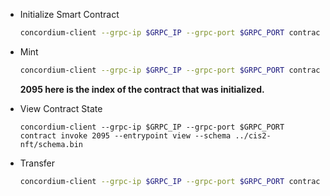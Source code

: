 - Initialize Smart Contract
  ```bash
  concordium-client --grpc-ip $GRPC_IP --grpc-port $GRPC_PORT contract init cis2nft --contract CIS2-NFT --sender $ACCOUNT --energy 3000
  ```
- Mint

  ```bash
  concordium-client --grpc-ip $GRPC_IP --grpc-port $GRPC_PORT contract update 2095 --entrypoint mint --parameter-json ../sample-artifacts/cis2-nft/mint.json --schema ../cis2-nft/schema.bin  --sender $ACCOUNT --energy 6000
  ```

  **2095 here is the index of the contract that was initialized.**

- View Contract State

  ```
  concordium-client --grpc-ip $GRPC_IP --grpc-port $GRPC_PORT contract invoke 2095 --entrypoint view --schema ../cis2-nft/schema.bin
  ```

- Transfer

  ```bash
  concordium-client --grpc-ip $GRPC_IP --grpc-port $GRPC_PORT contract update 2095 --entrypoint transfer --parameter-json ../sample-artifacts/cis2-nft/transfer.json --schema ../cis2-nft/schema.bin --sender $ACCOUNT --energy 6000
  ```
